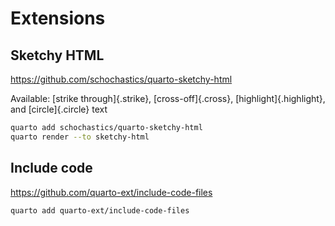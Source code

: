 Extensions
===========

Sketchy HTML
------------

<https://github.com/schochastics/quarto-sketchy-html>

Available: [strike through]{.strike}, [cross-off]{.cross}, [highlight]{.highlight}, and [circle]{.circle} text

```bash
quarto add schochastics/quarto-sketchy-html
quarto render --to sketchy-html
```

Include code
------------

<https://github.com/quarto-ext/include-code-files>

```bash
quarto add quarto-ext/include-code-files
```
